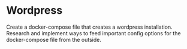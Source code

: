 # Wordpress

Create a docker-compose file that creates a wordpress installation.
Research and implement ways to feed important config options for the docker-compose file from the outside.
